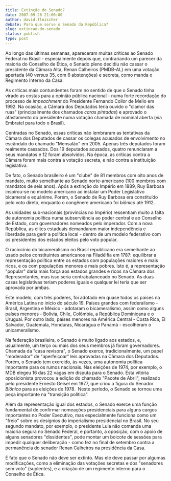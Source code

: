```yaml
---
title: Extinção do Senado?
date: 2007-09-28 21:00:00
author: david.fleischer
debate: Para que serve o Senado da República?
slug: extincao-do-senado
status: publish 
type: post
---
```


Ao longo das últimas semanas, apareceram muitas críticas ao Senado Federal no Brasil - especialmente depois que, contrariando um parecer da maioria do Conselho de Ética, o Senado pleno decidiu não cassar o presidente da Câmara Alta, Renan Calheiros (PMDB-AL) em uma votação apertada (40 *versus* 35, com 6 abstenções) e secreta, como manda o Regimento Interno da Casa.  
  
As críticas mais contundentes foram no sentido de que o Senado tinha virado as costas para a opinião pública nacional - numa forte recordação do processo de *impeachment* do Presidente Fernando Collor de Mello em 1992. Na ocasião, a Câmara dos Deputados teria ouvido o "clamor das ruas" (principalmente dos chamados *caras pintadas*) e aprovado o afastamento do presidente numa votação chamada de nominal aberta (via Embratel para todo o Brasil).  
  
Centradas no Senado, essas críticas não lembraram as tentativas da Câmara dos Deputados de cassar os colegas acusados de envolvimento no escândalo do chamado "Mensalão" em 2005. Apenas três deputados foram realmente cassados. Dos 19 deputados acusados, quatro renunciaram a seus mandatos e 12 foram absolvidos. Na época, as críticas contra a Câmara foram mais contra a votação secreta, e não contra a instituição legislativa.  
  
De fato, o Senado brasileiro é um "clube" de 81 membros com oito anos de mandato, muito semelhante ao Senado norte-americano (100 membros com mandatos de seis anos). Após a extinção do Império em 1889, Ruy Barbosa inspirou-se no modelo americano ao instalar um Poder Legislativo bicameral e equânime. Porém, o Senado de Ruy Barbosa era constituído pelo voto direto, enquanto o congênere americano foi *biônico* até 1912.  
  
As unidades sub-nacionais (províncias no Império) ressentiam muito a falta de autonomia política numa subserviência ao poder central e ao Conselho de Estado, com governadores nomeados pelo imperador. Com a nova República, as elites estaduais demandaram maior independência e liberdade para gerir a política local - dentro de um modelo federativo com os presidentes dos estados eleitos pelo voto popular.  
  
O raciocínio do bicameralismo no Brasil republicano era semelhante ao usado pelos constituintes americanos na Filadélfia em 1787: equilibrar a representação política entre os estados com populações maiores e mais ricos, e os com populações menores e mais pobres. Isto é, a representação "popular" daria mais força aos estados grandes e ricos na Câmara dos Representantes, mas isso seria contrabalanceado no Senado. As duas casas legislativas teriam poderes iguais e qualquer lei teria que ser aprovada por ambas.  
  
Este modelo, com três poderes, foi adotado em quase todos os países na América Latina no início do século 19. Países grandes com federalismo - Brasil, Argentina e México - adotaram o bicameralismo, assim como alguns países menores - Bolívia, Chile, Colômbia, a República Dominicana e o Uruguai. Por outro lado, países menores na América Central - Costa Rica, El Salvador, Guatemala, Honduras, Nicarágua e Panamá - escolheram o unicameralismo.  
  
Na federação brasileira, o Senado é muito ligado aos estados, e, usualmente, um terço ou mais dos seus membros já foram governadores.  Chamada da "casa revisora", o Senado exerce, tradicionalmente, um papel "moderador" de "aperfeiçoar" leis aprovadas na Câmara dos Deputados. Porém, o Senado tem exercido, às vezes, uma autonomia política importante para os rumos nacionais. Nas eleições de 1974, por exemplo, o MDB elegeu 16 das 22 vagas em disputa para o Senado. Esta vitória oposicionista provocou a edição do chamado "Pacote de Abril", realizado pelo presidente Ernesto Geisel em 1977, que criou a figura do Senador *Biônico* para as eleições de 1978.  Neste período, o Senado se tornou uma peça importante na "transição política".  
  
Além da representação igual dos estados, o Senado exerce uma função fundamental de confirmar nomeações presidenciais para alguns cargos importantes no Poder Executivo, mas especialmente funciona como um "freio" sobre os desígnios do imperialismo presidencial no Brasil. No seu segundo mandato, por exemplo, o presidente Lula não comanda uma maioria segura no Senado Federal, e portanto, a oposição, com o apoio de alguns senadores "dissidentes", pode montar um boicote de sessões para impedir qualquer deliberação - como fez no final de setembro contra a permanência do senador Renan Calheiros na presidência da Casa.  
  
É fato que o Senado não deve ser extinto. Mas ele deve passar por algumas modificações, como a eliminação das votações secretas e dos "senadores sem voto" (suplentes), e a criação de um regimento interno para o Conselho de Ética.


